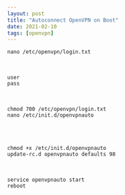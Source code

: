 ```yaml
---
layout: post
title: "Autoconnect OpenVPN on Boot"
date: 2021-02-10
tags: [openvpn]
---
```


```
nano /etc/openvpn/login.txt
```

<br />

```
user
pass
```

<br />

```
chmod 700 /etc/openvpn/login.txt
nano /etc/init.d/openvpnauto
```

<br />

<script src="https://gist.github.com/robert-marshall/5fc9f60251e200dbc272a753c49989c8.js"></script>

<br />

```
chmod +x /etc/init.d/openvpnauto
update-rc.d openvpnauto defaults 98

```
<br />

```
service openvpnauto start
reboot
```